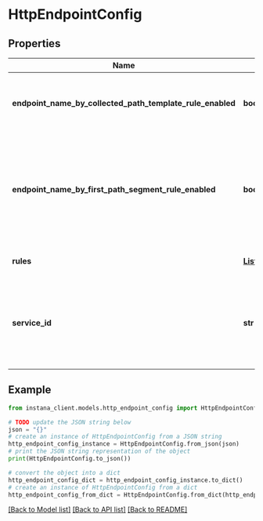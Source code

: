 # HttpEndpointConfig


## Properties

Name | Type | Description | Notes
------------ | ------------- | ------------- | -------------
**endpoint_name_by_collected_path_template_rule_enabled** | **bool** | The highest default precedence of endpoint rule is creating endpoint is based on path template. For example, &#x60;&#x60;&#x60; /hospital/1948/patient/291148 /hospital/728/patient/924892 /hospital/47/patient/25978 /hospital/108429/patient/1847 &#x60;&#x60;&#x60; can be considered as &#x60;/hospital/{hid}/patient/{pid}&#x60; if this rule is enabled. For most of the use cases, this rule should be enabled.  | [optional] 
**endpoint_name_by_first_path_segment_rule_enabled** | **bool** | There are endpoint extraction rules in Instana which take the first path segment from the HTTP request and turn this into an endpoint name. For example, given the following URLs &#x60;/users/123/profile&#x60; and &#x60;/users/123/settings&#x60;, the extraction rule will only take the first segment. As a result endpoint name will be &#x60;users&#x60;. Although this is useful in cases where broad overview of monitoring is required, lot of use cases are more specified. Considering the above example, if this rule is enabled, Instana can&#39;t distinguish between &#x60;profile&#x60; or &#x60;settings&#x60; as endpoints. For use cases where endpoints has to be monitored at fine granular level, this flag should be set to &#x60;false&#x60;.  | [optional] 
**rules** | [**List[HttpEndpointRule]**](HttpEndpointRule.md) | Specify custom rule configuration apart from Instana predefined rules. This rule has the highest precedence. This is only available for HTTP endpoints. | 
**service_id** | **str** | An Instana generated unique identifier for a Service. If specified, the list of results will be filtered for the specified Service ID. Eg: &#x60;3feb3dcd206c166ef2b41c707e0cd38d7cd325aa&#x60;. One can see the service id from Instana UI by going to a Service page. In the URL, there will be &#x60;serviceId&#x3D;3feb3dcd206c166ef2b41c707e0cd38d7cd325aa&#x60;. Alternatively, one can use &#x60;Get services&#x60; API endpoint to get the service id in &#x60;id&#x60; parameter.  | 

## Example

```python
from instana_client.models.http_endpoint_config import HttpEndpointConfig

# TODO update the JSON string below
json = "{}"
# create an instance of HttpEndpointConfig from a JSON string
http_endpoint_config_instance = HttpEndpointConfig.from_json(json)
# print the JSON string representation of the object
print(HttpEndpointConfig.to_json())

# convert the object into a dict
http_endpoint_config_dict = http_endpoint_config_instance.to_dict()
# create an instance of HttpEndpointConfig from a dict
http_endpoint_config_from_dict = HttpEndpointConfig.from_dict(http_endpoint_config_dict)
```
[[Back to Model list]](../README.md#documentation-for-models) [[Back to API list]](../README.md#documentation-for-api-endpoints) [[Back to README]](../README.md)


